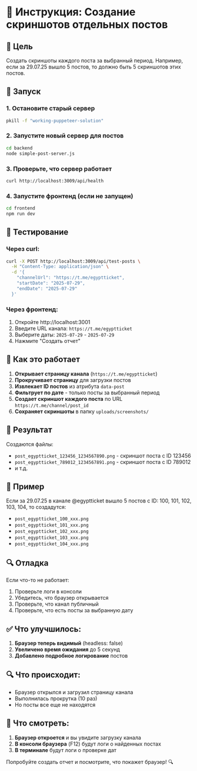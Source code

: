 # 📸 Инструкция: Создание скриншотов отдельных постов

## 🎯 Цель

Создать скриншоты каждого поста за выбранный период. Например, если за 29.07.25 вышло 5 постов, то должно быть 5 скриншотов этих постов.

## 🚀 Запуск

### 1. Остановите старый сервер

```bash
pkill -f "working-puppeteer-solution"
```

### 2. Запустите новый сервер для постов

```bash
cd backend
node simple-post-server.js
```

### 3. Проверьте, что сервер работает

```bash
curl http://localhost:3009/api/health
```

### 4. Запустите фронтенд (если не запущен)

```bash
cd frontend
npm run dev
```

## 🧪 Тестирование

### Через curl:

```bash
curl -X POST http://localhost:3009/api/test-posts \
  -H "Content-Type: application/json" \
  -d '{
    "channelUrl": "https://t.me/egyptticket",
    "startDate": "2025-07-29",
    "endDate": "2025-07-29"
  }'
```

### Через фронтенд:

1. Откройте http://localhost:3001
2. Введите URL канала: `https://t.me/egyptticket`
3. Выберите даты: `2025-07-29` - `2025-07-29`
4. Нажмите "Создать отчет"

## 🔧 Как это работает

1. **Открывает страницу канала** (`https://t.me/egyptticket`)
2. **Прокручивает страницу** для загрузки постов
3. **Извлекает ID постов** из атрибута `data-post`
4. **Фильтрует по дате** - только посты за выбранный период
5. **Создает скриншот каждого поста** по URL `https://t.me/channel/post_id`
6. **Сохраняет скриншоты** в папку `uploads/screenshots/`

## 📁 Результат

Создаются файлы:

- `post_egyptticket_123456_1234567890.png` - скриншот поста с ID 123456
- `post_egyptticket_789012_1234567891.png` - скриншот поста с ID 789012
- и т.д.

## 🎯 Пример

Если за 29.07.25 в канале @egyptticket вышло 5 постов с ID: 100, 101, 102, 103, 104, то создадутся:

- `post_egyptticket_100_xxx.png`
- `post_egyptticket_101_xxx.png`
- `post_egyptticket_102_xxx.png`
- `post_egyptticket_103_xxx.png`
- `post_egyptticket_104_xxx.png`

## 🔍 Отладка

Если что-то не работает:

1. Проверьте логи в консоли
2. Убедитесь, что браузер открывается
3. Проверьте, что канал публичный
4. Проверьте, что есть посты за выбранную дату

## ✅ Что улучшилось:

1. **Браузер теперь видимый** (headless: false)
2. **Увеличено время ожидания** до 5 секунд
3. **Добавлено подробное логирование** постов

## 🔍 Что происходит:

- Браузер открылся и загрузил страницу канала
- Выполнилась прокрутка (10 раз)
- Но посты все еще не находятся

## 🎯 Что смотреть:

1. **Браузер откроется** и вы увидите загрузку канала
2. **В консоли браузера** (F12) будут логи о найденных постах
3. **В терминале** будут логи о проверке дат

Попробуйте создать отчет и посмотрите, что покажет браузер! 🔍
